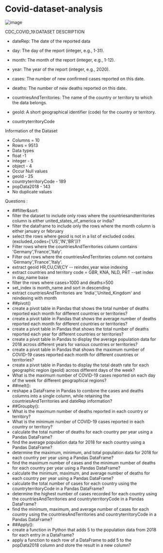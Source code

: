 # Covid-dataset-analysis

![image](https://github.com/user-attachments/assets/0b3afd58-3010-45a6-b378-76ca8413fb0e)

CDC_COVID_19:DATASET DESCRIPTION

* dateRep: The date of the reported data

* day: The day of the report (integer, e.g., 1-31).

* month: The month of the report (integer, e.g., 1-12).

* year: The year of the report (integer, e.g., 2020).

* cases: The number of new confirmed cases reported on this date.

* deaths: The number of new deaths reported on this date.

* countriesAndTerritories: The name of the country or territory to which the data belongs.

* geoId: A short geographical identifier (code) for the country or territory.

* countryterritoryCode

Information of the Dataset

* Columns = 10
* Rows = 9513
* Data types
* float -1
* integer - 5
* object - 4
* Occur Null values
* geoId - 25
* countryterritoryCode - 189
* popData2018 - 143
* No duplicate values
  
Questions :
* ##filter&sort:
* filter the dataset to include only rows where the countriesandterritories column is either united_states_of_america or india?
* filter the dataframe to include only the rows where the month column is either january or february
* select the rows where geoid is not in a list of excluded codes (excluded_codes=['US','IN','BR'])?
* Filter rows where the countriesAndTerritories column contains 'Germany','France','Italy'.
* Filter out rows where the countriesAndTerritories column not contains 'Germany','France','Italy'.
* extract geoid HR,CU,CW,CY -- reindex,year wise indexing
* extract countries and territory code = GBR, KNA, NLD, PRT --set index in day_name base
* filter the rows where cases>1000 and deaths>500
* set_index is month_name and sort in descending
* extract countriesAndTerritories are 'India','United_Kingdom'  and reindexing with month
* ##pivot()
* create a pivot table in Pandas that shows the total number of deaths reported each month for different countries or territories?
* create a pivot table in Pandas that shows the average number of deaths reported each month for different countries or territories?
* create a pivot table in Pandas that shows the total number of deaths reported each year for different countries or territories?
* create a pivot table in Pandas to display the average population data for 2018 across different years for various countries or territories?
* create a pivot table in Pandas that shows the maximum number of COVID-19 cases reported each month for different countries or territories?
* create a pivot table in Pandas to display the total death rate for each geographic region (geoId) across different days of the week?
* What is the maximum number of COVID-19 cases reported on each day of the week for different geographical regions?
* ##melt():
* reshape a DataFrame in Pandas to combine the cases and deaths columns into a single column, while retaining the countriesAndTerritories and dateRep information?
* ##Groupby():
* What is the maximum number of deaths reported in each country or territory?
* What is the minimum number of COVID-19 cases reported in each country or territory?
* calculate the total number of deaths for each country per year using a Pandas DataFrame?
* find the average population data for 2018 for each country using a Pandas DataFrame?
* determine the maximum, minimum, and total population data for 2018 for each country per year using a Pandas DataFrame?
* find the maximum number of cases and the minimum number of deaths for each country per year using a Pandas DataFrame?
* calculate the minimum, maximum, and average number of deaths for each country per year using a Pandas DataFrame?
* calculate the total number of cases for each country using the countryterritoryCode in a Pandas DataFrame?
* determine the highest number of cases recorded for each country using the countriesAndTerritories and countryterritoryCode in a Pandas DataFrame?
* find the minimum, maximum, and average number of cases for each country using the countriesAndTerritories and countryterritoryCode in a Pandas DataFrame?
* ##Apply():
* create a function in Python that adds 5 to the population data from 2018 for each entry in a DataFrame?
* apply a function to each row of a DataFrame to add 5 to the popData2018 column and store the result in a new column?
  
